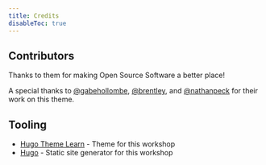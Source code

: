 ```yaml
---
title: Credits
disableToc: true
---
```


## Contributors

Thanks to them <i class="fas fa-heart"></i> for making Open Source Software a better place!

<!-- {{/*% ghcontributors "https://api.github.com/repos/aws-samples/ai-services-workshop/contributors?per_page=100" %*/}} -->

A special thanks to [@gabehollombe](https://github.com/gabehollombe), [@brentley](https://github.com/brentley/), and [@nathanpeck](https://github.com/nathanpeck) for their work on this theme.


## Tooling

* [Hugo Theme Learn](https://github.com/matcornic/hugo-theme-learn) - Theme for this workshop
* [Hugo](https://gohugo.io/) - Static site generator for this workshop
